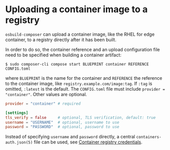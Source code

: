 # Uploading a container image to a registry

`osbuild-composer` can upload a container image, like the RHEL for
edge container, to a registry directly after it has been built.

In order to do so, the container reference and an upload configuration
file need to be specified when building a container artifact:

```
$ sudo composer-cli compose start BLUEPRINT container REFERENCE CONFIG.toml
```

where `BLUEPRINT` is the name for the container and `REFERENCE` the
reference to the container image, like `registry.example.com/image:tag`.
If `:tag` is omitted, `:latest` is the default.  The `CONFIG.toml` file
must include `provider = "container"`. Other values are optional.

```Toml
provider = "container" # required

[settings]
tls_verify = false     # optional, TLS verification, default: true
username = "USERNAME"  # optional, username to use
password = "PASSWORD"  # optional, password to use
```

Instead of specifying `username` and `password` directly, a central
`containers-auth.json(5)` file can be used, see
[Container registry credentials](./container-auth.md).
